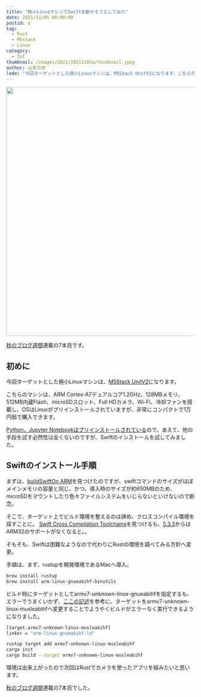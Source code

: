 ```yaml
---
title: "極小LinuxマシンでSwiftを動かそうとしてみた"
date: 2021/11/05 00:00:00
postid: a
tag:
  - Rust
  - M5stack
  - Linux
category:
  - IoT
thumbnail: /images/2021/20211105a/thumbnail.jpeg
author: 山本力世
lede: "今回ターゲットとした極小Linuxマシンは、M5Stack UnitV2になります。こちらのマシンは、ARM Cortex-A7デュアルコア1.2GHz、128MBメモリ、512MB内蔵フラッシュ、microSDスロット、Full HDカメラ、Wi-Fi、冷却ファンを搭載し、OSはLinuxがプリインストールされていますが..."
---
```

<img src="/images/2021/20211105a/Image_20211102_160635.jpeg" alt="" width="1108" height="663" loading="lazy">

[秋のブログ週間](/articles/20211027a/)連載の7本目です。

## 初めに

今回ターゲットとした極小Linuxマシンは、[M5Stack UnitV2](https://www.switch-science.com/catalog/7160/)になります。

こちらのマシンは、ARM Cortex-A7デュアルコア1.2GHz、128MBメモリ、512MB内蔵Flash、microSDスロット、Full HDカメラ、Wi-Fi、冷却ファンを搭載し、OSはLinuxがプリインストールされていますが、非常にコンパクトで1万円弱で購入できます。

[Python、Jupyter Notebookはプリインストールされている](https://docs.m5stack.com/en/quick_start/unitv2/jupyter_notebook)ので、あえて、他の手段を試す必然性は全くないのですが、Swiftのインストールを試してみました。

## Swiftのインストール手順

まずは、[buildSwiftOn ARM](https://github.com/uraimo/buildSwiftOnARM)を見つけたのですが、swiftコマンドのサイズがほぼメインメモリの容量と同じ、かつ、導入時のサイズが約650MBのため、microSDをマウントしたり色々ファイルシステムをいじらないといけないので断念。

そこで、ターゲット上でビルド環境を整えるのは諦め、クロスコンパイル環境を探すことに。
[Swift Cross Compilation Toolchains](https://github.com/CSCIX65G/SwiftCrossCompilers)を見つけるも、[5.3.3](https://github.com/CSCIX65G/SwiftCrossCompilers/releases/tag/5.3.3)からはARM32のサポートがなくなると。。

そもそも、Swiftは困難なようなので代わりにRustの環境を調べてみる方針へ変更。

手順は、まず、rustupを開発環境であるMacへ導入。

``` sh
brew install rustup
brew install arm-linux-gnueabihf-binutils
```

ビルド時にターゲットとしてarmv7-unknown-linux-gnueabihfを指定するも、エラーでうまくいかず、[ここの記述](https://sigmaris.info/blog/2019/02/cross-compiling-rust-on-mac-os-for-an-arm-linux-router/)を参考に、ターゲットをarmv7-unknown-linux-musleabihfへ変更することでようやくビルドがエラーなく実行できるようになりました。

```sh .cargo/config
[target.armv7-unknown-linux-musleabihf]
linker = "arm-linux-gnueabihf-ld"
```

```sh
rustup target add armv7-unknown-linux-musleabihf
cargo init
cargo build --target armv7-unknown-linux-musleabihf
```

環境は出来上がったので次回はRustでカメラを使ったアプリを組みたいと思います。

[秋のブログ週間](/articles/20211027a/)連載の7本目でした。
